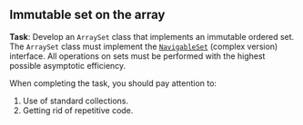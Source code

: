 ## Immutable set on the array

**Task**: Develop an ``ArraySet`` class that implements an immutable ordered set.  
The ``ArraySet`` class must implement the [``NavigableSet``](https://docs.oracle.com/en/java/javase/11/docs/api/java.base/java/util/NavigableSet.html) (complex version) interface.
All operations on sets must be performed with the highest possible asymptotic efficiency.  

When completing the task, you should pay attention to:

1. Use of standard collections.
2. Getting rid of repetitive code.
